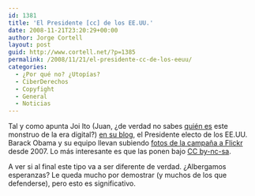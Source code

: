 ```yaml
---
id: 1381
title: 'El Presidente [cc] de los EE.UU.'
date: 2008-11-21T23:20:29+00:00
author: Jorge Cortell
layout: post
guid: http://www.cortell.net/?p=1385
permalink: /2008/11/21/el-presidente-cc-de-los-eeuu/
categories:
  - ¿Por qué no? ¿Utopías?
  - CiberDerechos
  - Copyfight
  - General
  - Noticias
---
```

Tal y como apunta Joi Ito (Juan, ¿de verdad no sabes <a title="http://www.linkedin.com/in/joiito" href="http://www.linkedin.com/in/joiito" target="_blank">quién es</a> este monstruo de la era digital?) <a title="http://joi.ito.com/weblog/2008/11/09/president-elect.html" href="http://joi.ito.com/weblog/2008/11/09/president-elect.html" target="_blank">en su blog</a>, el Presidente electo de los EE.UU. Barack Obama y su equipo llevan subiendo <a title="http://flickr.com/photos/barackobamadotcom/" href="http://flickr.com/photos/barackobamadotcom/" target="_blank">fotos de la campaña a Flickr</a> desde 2007. Lo más interesante es que las ponen bajo <a title="http://creativecommons.org/licenses/by-nc-sa/2.0/deed.en" href="http://creativecommons.org/licenses/by-nc-sa/2.0/deed.en" target="_blank">CC by-nc-sa</a>.

A ver si al final este tipo va a ser diferente de verdad. ¿Albergamos esperanzas? Le queda mucho por demostrar (y muchos de los que defenderse), pero esto es significativo.